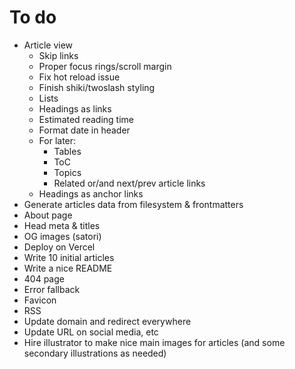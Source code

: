 # To do

- Article view
  - Skip links
  - Proper focus rings/scroll margin
  - Fix hot reload issue
  - Finish shiki/twoslash styling
  - Lists
  - Headings as links
  - Estimated reading time
  - Format date in header
  - For later:
    - Tables
    - ToC
    - Topics
    - Related or/and next/prev article links
  - Headings as anchor links
- Generate articles data from filesystem & frontmatters
- About page
- Head meta & titles
- OG images (satori)
- Deploy on Vercel
- Write 10 initial articles
- Write a nice README
- 404 page
- Error fallback
- Favicon
- RSS
- Update domain and redirect everywhere
- Update URL on social media, etc
- Hire illustrator to make nice main images for articles (and some secondary illustrations as needed)
